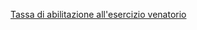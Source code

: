 [Tassa di abilitazione all'esercizio venatorio]({{site.baseurl}}/schede/tassaeserciziovenatorio/index.html)
